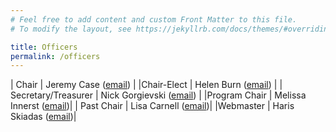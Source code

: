 ```yaml
---
# Feel free to add content and custom Front Matter to this file.
# To modify the layout, see https://jekyllrb.com/docs/themes/#overriding-theme-defaults

title: Officers
permalink: /officers
---
```


| Chair | Jeremy Case ([email](mailto:jrcase@taylor.edu)) |
|Chair-Elect | Helen Burn ([email](mailto:HBURN@highline.edu)) |
| Secretary/Treasurer | Nick Gorgievski ([email](mailto:Nick.Gorgievski@nichols.edu)) |
|Program Chair | Melissa Innerst ([email](mailto:melissaninnerst@gmail.com))|
| Past Chair | Lisa Carnell ([email](mailto:lcarnell@highpoint.edu))|
|Webmaster | Haris Skiadas ([email](mailto:skiadas@hanover.edu))|

